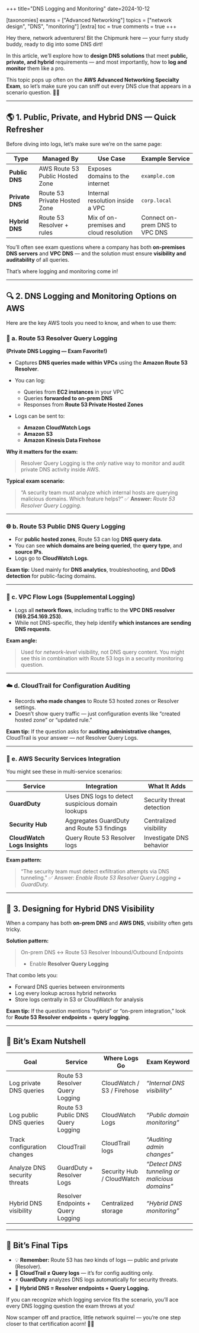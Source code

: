 +++
title="DNS Logging and Monitoring"
date=2024-10-12

[taxonomies]
exams = ["Advanced Networking"]
topics = ["network design", "DNS", "monitoring"]
[extra]
toc = true
comments = true
+++

Hey there, network adventurers! Bit the Chipmunk here — your furry study buddy, ready to dig into some DNS dirt!

In this article, we’ll explore how to **design DNS solutions** that meet **public, private, and hybrid** requirements — and most importantly, how to **log and monitor** them like a pro.

<!--more-->

This topic pops up often on the **AWS Advanced Networking Specialty Exam**, so let’s make sure you can sniff out every DNS clue that appears in a scenario question. 🕵️‍♂️

---

## 🌎 1. Public, Private, and Hybrid DNS — Quick Refresher

Before diving into logs, let’s make sure we’re on the same page:

| Type            | Managed By                      | Use Case                                | Example Service                |
| --------------- | ------------------------------- | --------------------------------------- | ------------------------------ |
| **Public DNS**  | AWS Route 53 Public Hosted Zone | Exposes domains to the internet         | `example.com`                  |
| **Private DNS** | Route 53 Private Hosted Zone    | Internal resolution inside a VPC        | `corp.local`                   |
| **Hybrid DNS**  | Route 53 Resolver + rules       | Mix of on-premises and cloud resolution | Connect on-prem DNS to VPC DNS |

You’ll often see exam questions where a company has both **on-premises DNS servers** and **VPC DNS** — and the solution must ensure **visibility and auditability** of all queries.

That’s where logging and monitoring come in!

---

## 🔍 2. DNS Logging and Monitoring Options on AWS

Here are the key AWS tools you need to know, and when to use them:

### 🧠 a. Route 53 Resolver Query Logging

**(Private DNS Logging — Exam Favorite!)**

* Captures **DNS queries made within VPCs** using the **Amazon Route 53 Resolver**.
* You can log:

  * Queries from **EC2 instances** in your VPC
  * Queries **forwarded to on-prem DNS**
  * Responses from **Route 53 Private Hosted Zones**
* Logs can be sent to:

  * **Amazon CloudWatch Logs**
  * **Amazon S3**
  * **Amazon Kinesis Data Firehose**

**Why it matters for the exam:**

> Resolver Query Logging is the *only* native way to monitor and audit private DNS activity inside AWS.

**Typical exam scenario:**

> “A security team must analyze which internal hosts are querying malicious domains. Which feature helps?”
> ✅ **Answer:** *Route 53 Resolver Query Logging.*

---

### 🌐 b. Route 53 Public DNS Query Logging

* For **public hosted zones**, Route 53 can log **DNS query data**.
* You can see **which domains are being queried**, the **query type**, and **source IPs**.
* Logs go to **CloudWatch Logs**.

**Exam tip:**
Used mainly for **DNS analytics**, troubleshooting, and **DDoS detection** for public-facing domains.

---

### 🧭 c. VPC Flow Logs (Supplemental Logging)

* Logs all **network flows**, including traffic to the **VPC DNS resolver (169.254.169.253)**.
* While not DNS-specific, they help identify **which instances are sending DNS requests**.

**Exam angle:**

> Used for *network-level* visibility, not DNS query content.
> You might see this in combination with Route 53 logs in a security monitoring question.

---

### ☁️ d. CloudTrail for Configuration Auditing

* Records **who made changes** to Route 53 hosted zones or Resolver settings.
* Doesn’t show query traffic — just configuration events like “created hosted zone” or “updated rule.”

**Exam tip:**
If the question asks for **auditing administrative changes**, CloudTrail is your answer — *not* Resolver Query Logs.

---

### 🧰 e. AWS Security Services Integration

You might see these in multi-service scenarios:

| Service                      | Integration                                       | What It Adds              |
| ---------------------------- | ------------------------------------------------- | ------------------------- |
| **GuardDuty**                | Uses DNS logs to detect suspicious domain lookups | Security threat detection |
| **Security Hub**             | Aggregates GuardDuty and Route 53 findings        | Centralized visibility    |
| **CloudWatch Logs Insights** | Query Route 53 Resolver logs                      | Investigate DNS behavior  |

**Exam pattern:**

> “The security team must detect exfiltration attempts via DNS tunneling.”
> ✅ Answer: *Enable Route 53 Resolver Query Logging + GuardDuty.*

---

## 🧩 3. Designing for Hybrid DNS Visibility

When a company has both **on-prem DNS** and **AWS DNS**, visibility often gets tricky.

**Solution pattern:**

> On-prem DNS ↔ Route 53 Resolver Inbound/Outbound Endpoints
>
> * Enable **Resolver Query Logging**

That combo lets you:

* Forward DNS queries between environments
* Log every lookup across hybrid networks
* Store logs centrally in S3 or CloudWatch for analysis

**Exam tip:**
If the question mentions “hybrid” or “on-prem integration,” look for **Route 53 Resolver endpoints** + **query logging**.

---

## 🧠 Bit’s Exam Nutshell

| Goal                         | Service                            | Where Logs Go              | Exam Keyword                                  |
| ---------------------------- | ---------------------------------- | -------------------------- | --------------------------------------------- |
| Log private DNS queries      | Route 53 Resolver Query Logging    | CloudWatch / S3 / Firehose | *“Internal DNS visibility”*                   |
| Log public DNS queries       | Route 53 Public DNS Query Logging  | CloudWatch Logs            | *“Public domain monitoring”*                  |
| Track configuration changes  | CloudTrail                         | CloudTrail logs            | *“Auditing admin changes”*                    |
| Analyze DNS security threats | GuardDuty + Resolver Logs          | Security Hub / CloudWatch  | *“Detect DNS tunneling or malicious domains”* |
| Hybrid DNS visibility        | Resolver Endpoints + Query Logging | Centralized storage        | *“Hybrid DNS monitoring”*                     |

---

## 🎯 Bit’s Final Tips

* 💡 **Remember:** Route 53 has *two* kinds of logs — public and private (Resolver).
* 🧩 **CloudTrail ≠ Query logs** — it’s for config auditing only.
* ⚡ **GuardDuty** analyzes DNS logs automatically for security threats.
* 🧠 **Hybrid DNS = Resolver endpoints + Query Logging.**

If you can recognize which logging service fits the scenario, you’ll ace every DNS logging question the exam throws at you!

Now scamper off and practice, little network squirrel — you’re one step closer to that certification acorn! 🌰✨
